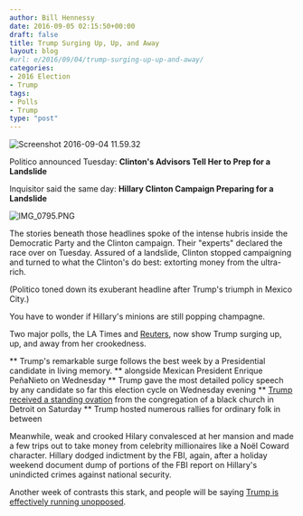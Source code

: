 ```yaml
---
author: Bill Hennessy
date: 2016-09-05 02:15:50+00:00
draft: false
title: Trump Surging Up, Up, and Away
layout: blog
#url: e/2016/09/04/trump-surging-up-up-and-away/
categories:
- 2016 Election
- Trump
tags:
- Polls
- Trump
type: "post"
---
```


![Screenshot 2016-09-04 11.59.32](https://hennessysview.com/wp-content/uploads/2016/09/Screenshot-2016-09-04-11.59.32.png)


Politico announced Tuesday: **Clinton's Advisors Tell Her to Prep for a Landslide**

Inquisitor said the same day: **Hillary Clinton Campaign Preparing for a Landslide**

![IMG_0795.PNG](https://hennessysview.com/wp-content/uploads/2016/09/IMG_0795.PNG.png)

The stories beneath those headlines spoke of the intense hubris inside the Democratic Party and the Clinton campaign. Their "experts" declared the race over on Tuesday. Assured of a landslide, Clinton stopped campaigning and turned to what the Clinton's do best: extorting money from the ultra-rich.

(Politico toned down its exuberant headline after Trump's triumph in Mexico City.)

You have to wonder if Hillary's minions are still popping champagne.

Two major polls, the LA Times and [Reuters](https://www.thegatewaypundit.com/2016/09/trump-leads-hillary-clinton-3-points-latest-revelations-corruption-lies/), now show Trump surging up, up, and away from her crookedness.




** Trump's remarkable surge follows the best week by a Presidential candidate in living memory.
** alongside Mexican President Enrique PeñaNieto on Wednesday
** Trump gave the most detailed policy speech by any candidate so far this election cycle on Wednesday evening
** [Trump received a standing ovation](https://www.thegatewaypundit.com/2016/09/video-donald-trump-receives-standing-ovation-detroit-great-faith-ministries-church/) from the congregation of a black church in Detroit on Saturday
** Trump hosted numerous rallies for ordinary folk in between


Meanwhile, weak and crooked Hilary convalesced at her mansion and made a few trips out to take money from celebrity millionaires like a Noël Coward character. Hillary dodged indictment by the FBI, again, after a holiday weekend document dump of portions of the FBI report on Hillary's unindicted crimes against national security.

Another week of contrasts this stark, and people will be saying [Trump is effectively running unopposed](https://hennessysview.com/2016/09/03/just-pretend-for-a-moment/).
